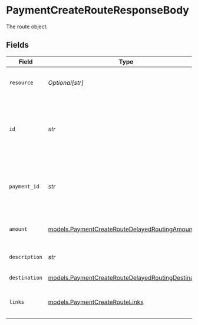 # PaymentCreateRouteResponseBody

The route object.


## Fields

| Field                                                                                                                                                                                           | Type                                                                                                                                                                                            | Required                                                                                                                                                                                        | Description                                                                                                                                                                                     | Example                                                                                                                                                                                         |
| ----------------------------------------------------------------------------------------------------------------------------------------------------------------------------------------------- | ----------------------------------------------------------------------------------------------------------------------------------------------------------------------------------------------- | ----------------------------------------------------------------------------------------------------------------------------------------------------------------------------------------------- | ----------------------------------------------------------------------------------------------------------------------------------------------------------------------------------------------- | ----------------------------------------------------------------------------------------------------------------------------------------------------------------------------------------------- |
| `resource`                                                                                                                                                                                      | *Optional[str]*                                                                                                                                                                                 | :heavy_minus_sign:                                                                                                                                                                              | Indicates the response contains a route object. Will always contain the string `route` for this endpoint.                                                                                       |                                                                                                                                                                                                 |
| `id`                                                                                                                                                                                            | *str*                                                                                                                                                                                           | :heavy_check_mark:                                                                                                                                                                              | The identifier uniquely referring to this route. Mollie assigns this identifier at route creation time. Mollie will always refer to the route by this ID. Example: `crt_dyARQ3JzCgtPDhU2Pbq3J`. | crt_dyARQ3JzCgtPDhU2Pbq3J                                                                                                                                                                       |
| `payment_id`                                                                                                                                                                                    | *str*                                                                                                                                                                                           | :heavy_check_mark:                                                                                                                                                                              | The unique identifier of the payment. For example: `tr_5B8cwPMGnU6qLbRvo7qEZo`. The full payment object can be retrieved via the payment URL in the `_links` object.                            | tr_5B8cwPMGnU                                                                                                                                                                                   |
| `amount`                                                                                                                                                                                        | [models.PaymentCreateRouteDelayedRoutingAmount](../models/paymentcreateroutedelayedroutingamount.md)                                                                                            | :heavy_check_mark:                                                                                                                                                                              | The amount of the route. That amount that will be routed to the specified destination.                                                                                                          |                                                                                                                                                                                                 |
| `description`                                                                                                                                                                                   | *str*                                                                                                                                                                                           | :heavy_check_mark:                                                                                                                                                                              | The description of the route. This description is shown in the reports.                                                                                                                         | Payment for Order #12345                                                                                                                                                                        |
| `destination`                                                                                                                                                                                   | [models.PaymentCreateRouteDelayedRoutingDestination](../models/paymentcreateroutedelayedroutingdestination.md)                                                                                  | :heavy_check_mark:                                                                                                                                                                              | The destination of the route.                                                                                                                                                                   |                                                                                                                                                                                                 |
| `links`                                                                                                                                                                                         | [models.PaymentCreateRouteLinks](../models/paymentcreateroutelinks.md)                                                                                                                          | :heavy_check_mark:                                                                                                                                                                              | An object with several relevant URLs. Every URL object will contain an `href` and a `type` field.                                                                                               |                                                                                                                                                                                                 |